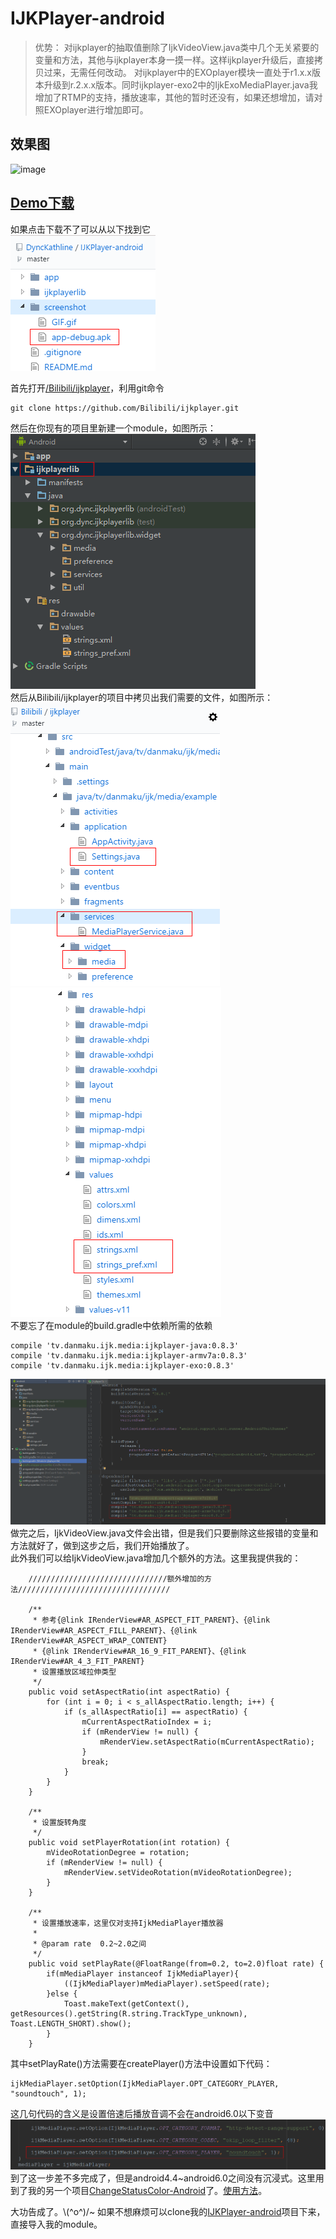 # IJKPlayer-android
> 优势： 对ijkplayer的抽取值删除了IjkVideoView.java类中几个无关紧要的变量和方法，其他与ijkplayer本身一摸一样。这样ijkplayer升级后，直接拷贝过来，无需任何改动。
  对ijkplayer中的EXOplayer模块一直处于r1.x.x版本升级到r.2.x.x版本。同时ijkplayer-exo2中的IjkExoMediaPlayer.java我增加了RTMP的支持，播放速率，其他的暂时还没有，如果还想增加，请对照EXOplayer进行增加即可。

## 效果图   
![image](https://raw.githubusercontent.com/DyncKathline/IJKPlayer-android/master/screenshot/GIF.gif)  
## [Demo下载](https://raw.githubusercontent.com/DyncKathline/IJKPlayer-android/master/screenshot/app-debug.apk)  
如果点击下载不了可以从以下找到它  
![image](https://raw.githubusercontent.com/DyncKathline/Blog/master/android/%E6%90%9C%E7%8B%97%E6%88%AA%E5%9B%BE20171013113817.png)  

首先打开[/Bilibili/ijkplayer](https://github.com/Bilibili/ijkplayer)，利用git命令
```
git clone https://github.com/Bilibili/ijkplayer.git
```
然后在你现有的项目里新建一个module，如图所示：  
![image](https://raw.githubusercontent.com/DyncKathline/Blog/master/android/%E6%90%9C%E7%8B%97%E6%88%AA%E5%9B%BE20170920160946.png)  
然后从Bilibili/ijkplayer的项目中拷贝出我们需要的文件，如图所示：  
![image](https://raw.githubusercontent.com/DyncKathline/Blog/master/android/%E6%90%9C%E7%8B%97%E6%88%AA%E5%9B%BE20170920160642.png)
![image](https://raw.githubusercontent.com/DyncKathline/Blog/master/android/%E6%90%9C%E7%8B%97%E6%88%AA%E5%9B%BE20170920160745.png)    
不要忘了在module的build.gradle中依赖所需的依赖  
```
compile 'tv.danmaku.ijk.media:ijkplayer-java:0.8.3'
compile 'tv.danmaku.ijk.media:ijkplayer-armv7a:0.8.3'
compile 'tv.danmaku.ijk.media:ijkplayer-exo:0.8.3'
```
![image](https://raw.githubusercontent.com/DyncKathline/Blog/master/android/%E6%90%9C%E7%8B%97%E6%88%AA%E5%9B%BE20170920162026.png)  
做完之后，IjkVideoView.java文件会出错，但是我们只要删除这些报错的变量和方法就好了，做到这步之后，我们开始播放了。  
此外我们可以给IjkVideoView.java增加几个额外的方法。这里我提供我的：  
```
    ///////////////////////////////额外增加的方法//////////////////////////////////

    /**
     * 参考{@link IRenderView#AR_ASPECT_FIT_PARENT}、{@link IRenderView#AR_ASPECT_FILL_PARENT}、{@link IRenderView#AR_ASPECT_WRAP_CONTENT}
     * {@link IRenderView#AR_16_9_FIT_PARENT}、{@link IRenderView#AR_4_3_FIT_PARENT}
     * 设置播放区域拉伸类型
     */
    public void setAspectRatio(int aspectRatio) {
        for (int i = 0; i < s_allAspectRatio.length; i++) {
            if (s_allAspectRatio[i] == aspectRatio) {
                mCurrentAspectRatioIndex = i;
                if (mRenderView != null) {
                    mRenderView.setAspectRatio(mCurrentAspectRatio);
                }
                break;
            }
        }
    }

    /**
     * 设置旋转角度
     */
    public void setPlayerRotation(int rotation) {
        mVideoRotationDegree = rotation;
        if (mRenderView != null) {
            mRenderView.setVideoRotation(mVideoRotationDegree);
        }
    }

    /**
     * 设置播放速率，这里仅对支持IjkMediaPlayer播放器
     *
     * @param rate  0.2~2.0之间
     */
    public void setPlayRate(@FloatRange(from=0.2, to=2.0)float rate) {
        if(mMediaPlayer instanceof IjkMediaPlayer){
            ((IjkMediaPlayer)mMediaPlayer).setSpeed(rate);
        }else {
            Toast.makeText(getContext(), getResources().getString(R.string.TrackType_unknown), Toast.LENGTH_SHORT).show();
        }
    }
```
其中setPlayRate()方法需要在createPlayer()方法中设置如下代码：  
```
ijkMediaPlayer.setOption(IjkMediaPlayer.OPT_CATEGORY_PLAYER, "soundtouch", 1);
```
这几句代码的含义是设置倍速后播放音调不会在android6.0以下变音  
![image](https://raw.githubusercontent.com/DyncKathline/Blog/master/android/%E6%90%9C%E7%8B%97%E6%88%AA%E5%9B%BE20170920162620.png)  
到了这一步差不多完成了，但是android4.4~android6.0之间没有沉浸式。这里用到了我的另一个项目[ChangeStatusColor-Android](https://github.com/DyncKathline/ChangeStatusColor-Android)了。[使用方法](http://blog.csdn.net/dynckathline/article/details/78026789)。  

大功告成了。\\(^o^)/~
如果不想麻烦可以clone我的[IJKPlayer-android](https://github.com/DyncKathline/IJKPlayer-android)项目下来，直接导入我的module。

